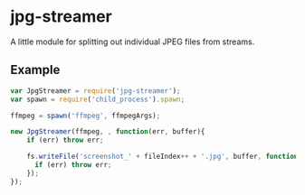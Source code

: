 # jpg-streamer

A little module for splitting out individual JPEG files from streams.

## Example
```js
var JpgStreamer = require('jpg-streamer');
var spawn = require('child_process').spawn;

ffmpeg = spawn('ffmpeg', ffmpegArgs);

new JpgStreamer(ffmpeg, , function(err, buffer){
    if (err) throw err;

    fs.writeFile('screenshot_' + fileIndex++ + '.jpg', buffer, function (err) {
      if (err) throw err;
    });
});
```
